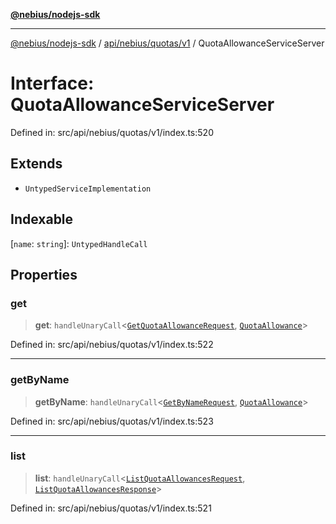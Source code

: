 [**@nebius/nodejs-sdk**](../../../../../README.md)

***

[@nebius/nodejs-sdk](../../../../../README.md) / [api/nebius/quotas/v1](../README.md) / QuotaAllowanceServiceServer

# Interface: QuotaAllowanceServiceServer

Defined in: src/api/nebius/quotas/v1/index.ts:520

## Extends

- `UntypedServiceImplementation`

## Indexable

\[`name`: `string`\]: `UntypedHandleCall`

## Properties

### get

> **get**: `handleUnaryCall`\<[`GetQuotaAllowanceRequest`](GetQuotaAllowanceRequest.md), [`QuotaAllowance`](QuotaAllowance.md)\>

Defined in: src/api/nebius/quotas/v1/index.ts:522

***

### getByName

> **getByName**: `handleUnaryCall`\<[`GetByNameRequest`](GetByNameRequest.md), [`QuotaAllowance`](QuotaAllowance.md)\>

Defined in: src/api/nebius/quotas/v1/index.ts:523

***

### list

> **list**: `handleUnaryCall`\<[`ListQuotaAllowancesRequest`](ListQuotaAllowancesRequest.md), [`ListQuotaAllowancesResponse`](ListQuotaAllowancesResponse.md)\>

Defined in: src/api/nebius/quotas/v1/index.ts:521
